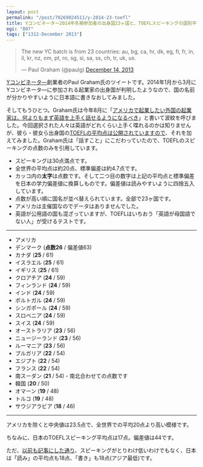 ```yaml
---
layout: post
permalink: "/post/70269024511/y-2014-23-toefl"
title: Yコンビネーター2014年冬期参加者の出身国23ヶ国と、TOEFLスピーキングの国別平均点
ogi: "007"
tags: ["1312-December 2013"]
---
```


<blockquote class="twitter-tweet" lang="en"><p>The new YC batch is from 23 countries: au, bg, ca, hr, dk, eg, fi, fr, in, il, kr, nz, om, pt, ro, sg, si, sa, ss, ch, tr, uk, us.</p>&mdash; Paul Graham (@paulg) <a href="https://twitter.com/paulg/statuses/411897120572989440">December 14, 2013</a></blockquote>

[Yコンビネータ―](http://www.amazon.co.jp/Y%E3%82%B3%E3%83%B3%E3%83%93%E3%83%8D%E3%83%BC%E3%82%BF%E3%83%BC-%E3%82%B7%E3%83%AA%E3%82%B3%E3%83%B3%E3%83%90%E3%83%AC%E3%83%BC%E6%9C%80%E5%BC%B7%E3%81%AE%E3%82%B9%E3%82%BF%E3%83%BC%E3%83%88%E3%82%A2%E3%83%83%E3%83%97%E9%A4%8A%E6%88%90%E3%82%B9%E3%82%AF%E3%83%BC%E3%83%AB-%E3%83%A9%E3%83%B3%E3%83%80%E3%83%AB%E3%83%BB%E3%82%B9%E3%83%88%E3%83%AD%E3%82%B9/dp/4822249468)創業者のPaul Graham氏のツイートです。2014年1月から3月にYコンビネータ―に参加される起業家の出身国が判明したようなので、国の名前が分かりやすいように日本語に書きなおしてみました。

そしてもうひとつ。Graham氏は今年8月に「[アメリカで起業したい外国の起業家は、何よりもまず英語を上手く話せるようになるべき](http://paulgraham.com/accents.html)」と書いて波紋を呼びました。今回選択された人々は英語がどれくらい上手く喋れるのかは知りませんが、彼ら・彼女ら出身国の[TOEFLの平均点は公開されていますので](http://www.ets.org/s/toefl/pdf/94227_unlweb.pdf)、それを加えてみました。Graham氏は「話すこと」にこだわっていたので、TOEFLのスピーキングの点数のみを引用しています。

* スピーキングは30点満点です。
* 全世界の平均点は約20点、標準偏差は約4.7点です。
* カッコ内の**太字**は点数です。そして二つ目の数字は上記の平均点と標準偏差を日本の学力偏差値に換算しものです。偏差値は読みやすいように四捨五入しています。
* 点数が高い順に国名が並べ替えられています。全部で23ヶ国です。
* アメリカは主催国なのでデータはありませんでした。
* 英語が公用語の国も混ざっていますが、TOEFLはいちおう「英語が母国語でない人」が受けるテストです。

---

* アメリカ
* デンマーク (**点数26** / 偏差値63)
* カナダ (**25** / 61)
* イスラエル (**25** / 61)
* イギリス (**25** / 61)
* クロアチア (**24** / 59)
* フィンランド (**24** / 59)
* インド (**24** / 59)
* ポルトガル (**24** / 59)
* シンガポール (**24** / 59)
* スロベニア (**24** / 59)
* スイス (**24** / 59)
* オーストラリア (**23** / 56)
* ニュージーランド (**23** / 56)
* ルーマニア (**23** / 56)
* ブルガリア (**22** / 54)
* エジプト (**22** / 54)
* フランス (**22** / 54)
* 南スーダン (**21** / 54) - 南北合わせての点数です
* 韓国 (**20** / 50)
* オマーン (**19** / 48)
* トルコ (**19** / 48)
* サウジアラビア (**18** / 46)

---

アメリカを除くと中央値は23.5点で、全世界での平均20点より高い模様です。

ちなみに、日本のTOEFLスピーキング平均点は17点。偏差値は44です。

ただ、[以前も記事にした通り](http://naze.chibicode.com/post/63453005550/toefl)、スピーキングがとりわけ低いわけでもなく、日本は「読み」の平均点も18点、「書き」も18点(アジア最低)です。
